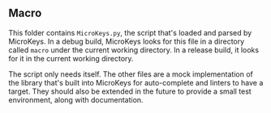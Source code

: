 ## Macro

This folder contains `MicroKeys.py`, the script that's loaded and parsed by MicroKeys.  In a debug build, MicroKeys looks for this file in a directory called `macro` under the current working directory.  In a release build, it looks for it in the current working directory.

The script only needs itself.  The other files are a mock implementation of the library that's built
into MicroKeys for auto-complete and linters to have a target.  They should also be extended in the future to provide a small test environment, along with documentation.
